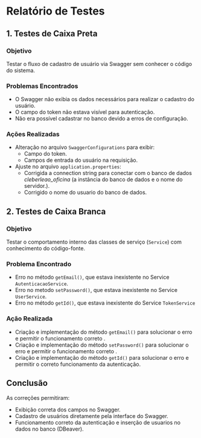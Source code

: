 # Relatório de Testes

## 1. Testes de Caixa Preta

### Objetivo
Testar o fluxo de cadastro de usuário via Swagger sem conhecer o código do sistema.

### Problemas Encontrados
- O Swagger não exibia os dados necessários para realizar o cadastro do usuário.
- O campo do token não estava visível para autenticação.
- Não era possível cadastrar no banco devido a erros de configuração.

### Ações Realizadas
- Alteração no arquivo `SwaggerConfigurations` para exibir:
  - Campo do token.
  - Campos de entrada do usuário na requisição.
- Ajuste no arquivo `application.properties`:
  - Corrigida a connection string para conectar com o banco de dados *cleberleao_oficina* (a instância do banco de dados e o nome do servidor.).
  - Corrigido o nome do usuario do banco de dados.

## 2. Testes de Caixa Branca

### Objetivo
Testar o comportamento interno das classes de serviço (`Service`) com conhecimento do código-fonte.

### Problema Encontrado
- Erro no método `getEmail()`, que estava inexistente no Service `AutenticacaoService`.
- Erro no metodo `setPassword()`, que estava inexistente no Service `UserService`.
- Erro no método `getId()`, que estava inexistente do Service `TokenService`

### Ação Realizada
- Criação e implementação do método `getEmail()` para solucionar o erro e permitir o funcionamento correto .
- Criação e implementação do método `setPassword()` para solucionar o erro e permitir o funcionamento correto .
- Criação e implementação do método `getId()` para solucionar o erro e permitir o correto funcionamento da autenticação.

## Conclusão

As correções permitiram:
- Exibição correta dos campos no Swagger.
- Cadastro de usuários diretamente pela interface do Swagger.
- Funcionamento correto da autenticação e inserção de usuarios no dados no banco (DBeaver).
